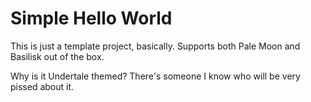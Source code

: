# Simple Hello World
This is just a template project, basically. Supports both Pale Moon and Basilisk out of the box.

Why is it Undertale themed? There's someone I know who will be very pissed about it.

